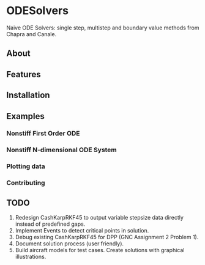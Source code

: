 # ODESolvers
 Naive ODE Solvers: single step, multistep and boundary value methods from Chapra and Canale.

## About

## Features

## Installation

## Examples
### Nonstiff First Order ODE

### Nonstiff N-dimensional ODE System

### Plotting data

### Contributing

## TODO
1. Redesign CashKarpRKF45 to output variable stepsize data directly instead of predefined gaps.
2. Implement Events to detect critical points in solution.
3. Debug existing CashKarpRKF45 for DPP (GNC Assignment 2 Problem 1).
4. Document solution process (user friendly).
5. Build aircraft models for test cases. Create solutions with graphical illustrations.
